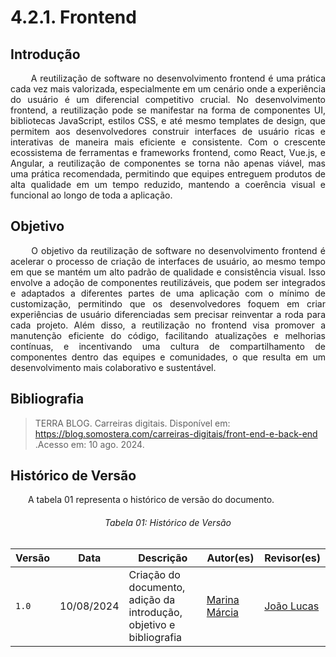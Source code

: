 # **4.2.1. Frontend**

## **Introdução**

<p align="justify">
&emsp;&emsp; A reutilização de software no desenvolvimento frontend é uma prática cada vez mais valorizada, especialmente em um cenário onde a experiência do usuário é um diferencial competitivo crucial. No desenvolvimento frontend, a reutilização pode se manifestar na forma de componentes UI, bibliotecas JavaScript, estilos CSS, e até mesmo templates de design, que permitem aos desenvolvedores construir interfaces de usuário ricas e interativas de maneira mais eficiente e consistente. Com o crescente ecossistema de ferramentas e frameworks frontend, como React, Vue.js, e Angular, a reutilização de componentes se torna não apenas viável, mas uma prática recomendada, permitindo que equipes entreguem produtos de alta qualidade em um tempo reduzido, mantendo a coerência visual e funcional ao longo de toda a aplicação.
</p> 

## **Objetivo**

<p align="justify">
&emsp;&emsp; O objetivo da reutilização de software no desenvolvimento frontend é acelerar o processo de criação de interfaces de usuário, ao mesmo tempo em que se mantém um alto padrão de qualidade e consistência visual. Isso envolve a adoção de componentes reutilizáveis, que podem ser integrados e adaptados a diferentes partes de uma aplicação com o mínimo de customização, permitindo que os desenvolvedores foquem em criar experiências de usuário diferenciadas sem precisar reinventar a roda para cada projeto. Além disso, a reutilização no frontend visa promover a manutenção eficiente do código, facilitando atualizações e melhorias contínuas, e incentivando uma cultura de compartilhamento de componentes dentro das equipes e comunidades, o que resulta em um desenvolvimento mais colaborativo e sustentável.
</p>

## **Bibliografia**

> TERRA BLOG. Carreiras digitais. Disponível em:
https://blog.somostera.com/carreiras-digitais/front-end-e-back-end .Acesso em: 10 ago. 2024.

## **Histórico de Versão**
<p align="justify">
&emsp;&emsp;A tabela 01 representa o histórico de versão do documento.
</p>

<h6 align="center">Tabela 01: Histórico de Versão</h6>
<div align="center">

| Versão | Data       | Descrição            | Autor(es)                                           | Revisor(es) |
| ------ | ---------- | -------------------- | --------------------------------------------------- | ----------- |
| `1.0`  | 10/08/2024 | Criação do documento, adição da introdução, objetivo e bibliografia | [Marina Márcia](https://github.com/The-Boss-Nina)    | [João Lucas](https://github.com/Jlmsousa) |

